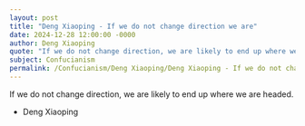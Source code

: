 ```yaml
---
layout: post
title: "Deng Xiaoping - If we do not change direction we are"
date: 2024-12-28 12:00:00 -0000
author: Deng Xiaoping
quote: "If we do not change direction, we are likely to end up where we are headed."
subject: Confucianism
permalink: /Confucianism/Deng Xiaoping/Deng Xiaoping - If we do not change direction we are
---
```


If we do not change direction, we are likely to end up where we are headed.

- Deng Xiaoping
